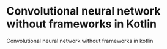 # Convolutional neural network without frameworks in Kotlin
Convolutional neural network without frameworks in kotlin

